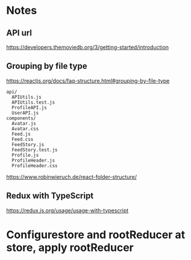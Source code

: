 # Notes

## API url

https://developers.themoviedb.org/3/getting-started/introduction

## Grouping by file type

https://reactjs.org/docs/faq-structure.html#grouping-by-file-type

```
api/
  APIUtils.js
  APIUtils.test.js
  ProfileAPI.js
  UserAPI.js
components/
  Avatar.js
  Avatar.css
  Feed.js
  Feed.css
  FeedStory.js
  FeedStory.test.js
  Profile.js
  ProfileHeader.js
  ProfileHeader.css
```

https://www.robinwieruch.de/react-folder-structure/

## Redux with TypeScript

https://redux.js.org/usage/usage-with-typescript

# Configurestore and rootReducer at store, apply rootReducer

